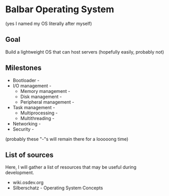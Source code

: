 # Balbar Operating System
(yes I named my OS literally after myself)

## Goal
Build a lightweight OS that can host servers (hopefully easily, probably not) 

## Milestones
* Bootloader -
* I/O management -
    * Memory management -
    * Disk management -
    * Peripheral management -
* Task management -
    * Multiprocessing -
    * Multithreading -
* Networking -
* Security -


(probably these "-"s will remain there for a looooong time)

## List of sources
Here, I will gather a list of resources that may be useful during development.

* wiki.osdev.org
* Silberschatz - Operating System Concepts
